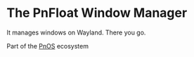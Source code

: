 # The PnFloat Window Manager
It manages windows on Wayland. There you go.

Part of the [PnOS](https://github.com/StNiosem/PnOS) ecosystem
